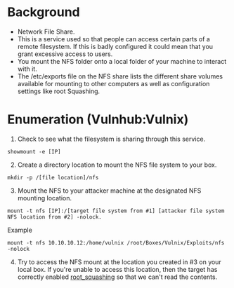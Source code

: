 # Background
- Network File Share. 
- This is a service used so that people can access certain parts of a remote filesystem. If this is badly configured it could mean that you grant excessive access to users. 
- You mount the NFS folder onto a local folder of your machine to interact with it. 
- The /etc/exports file on the NFS share lists the different share volumes available for mounting to other computers as well as configuration settings like root Squashing.

# Enumeration (Vulnhub:Vulnix)
1. Check to see what the filesystem is sharing through this service.
```
showmount -e [IP]
```
2. Create a directory location to mount the NFS file system to your box.
```
mkdir -p /[file location]/nfs
```
3. Mount the NFS to your attacker machine at the designated NFS mounting location.
```
mount -t nfs [IP]:/[target file system from #1] [attacker file system NFS location from #2] -nolock.
```
  Example
  ```
  mount -t nfs 10.10.10.12:/home/vulnix /root/Boxes/Vulnix/Exploits/nfs -nolock
  ```
4. Try to access the NFS mount at the location you created in #3 on your local box.  If you're unable to access this location, then the target has correctly enabled [root_squashing](https://access.redhat.com/documentation/en-us/red_hat_enterprise_linux/6/html/security_guide/sect-security_guide-securing_nfs-do_not_use_the_no_root_squash_option) so that we can't read the contents.
